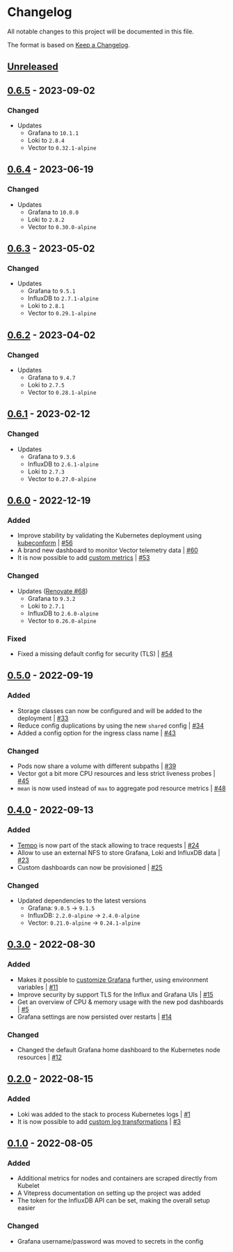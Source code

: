 # Changelog
All notable changes to this project will be documented in this file.

The format is based on [Keep a Changelog](https://keepachangelog.com/en/1.0.0/).

## [Unreleased]

## [0.6.5] - 2023-09-02
### Changed
- Updates
  - Grafana to `10.1.1`
  - Loki to `2.8.4`
  - Vector to `0.32.1-alpine`

## [0.6.4] - 2023-06-19
### Changed
- Updates
  - Grafana to `10.0.0`
  - Loki to `2.8.2`
  - Vector to `0.30.0-alpine`

## [0.6.3] - 2023-05-02
### Changed
- Updates
  - Grafana to `9.5.1`
  - InfluxDB to `2.7.1-alpine`
  - Loki to `2.8.1`
  - Vector to `0.29.1-alpine`

## [0.6.2] - 2023-04-02
### Changed
- Updates
  - Grafana to `9.4.7`
  - Loki to `2.7.5`
  - Vector to `0.28.1-alpine`

## [0.6.1] - 2023-02-12
### Changed
- Updates
  - Grafana to `9.3.6`
  - InfluxDB to `2.6.1-alpine`
  - Loki to `2.7.3`
  - Vector to `0.27.0-alpine`

## [0.6.0] - 2022-12-19
### Added
- Improve stability by validating the Kubernetes deployment using [kubeconform](https://github.com/yannh/kubeconform) | [#56](https://github.com/hendric-dev/k8s-observability/issues/56)
- A brand new dashboard to monitor Vector telemetry data | [#60](https://github.com/hendric-dev/k8s-observability/issues/60)
- It is now possible to add [custom metrics](https://hendric-dev.github.io/k8s-observability/advanced/custom-metrics.html)
| [#53](https://github.com/hendric-dev/k8s-observability/issues/53)

### Changed
- Updates ([Renovate #68](https://github.com/hendric-dev/k8s-observability/pull/68))
  - Grafana to `9.3.2`
  - Loki to `2.7.1`
  - InfluxDB to `2.6.0-alpine`
  - Vector to `0.26.0-alpine`

### Fixed
- Fixed a missing default config for security (TLS) | [#54](https://github.com/hendric-dev/k8s-observability/issues/54)

## [0.5.0] - 2022-09-19
### Added
- Storage classes can now be configured and will be added to the deployment | [#33](https://github.com/hendric-dev/k8s-observability/issues/33)
- Reduce config duplications by using the new `shared` config | [#34](https://github.com/hendric-dev/k8s-observability/issues/34)
- Added a config option for the ingress class name | [#43](https://github.com/hendric-dev/k8s-observability/issues/43)

### Changed
- Pods now share a volume with different subpaths | [#39](https://github.com/hendric-dev/k8s-observability/issues/39)
- Vector got a bit more CPU resources and less strict liveness probes | [#45](https://github.com/hendric-dev/k8s-observability/issues/45)
- `mean` is now used instead of `max` to aggregate pod resource metrics | [#48](https://github.com/hendric-dev/k8s-observability/issues/48)

## [0.4.0] - 2022-09-13
### Added
- [Tempo](https://github.com/grafana/tempo) is now part of the stack allowing to trace requests | [#24](https://github.com/hendric-dev/k8s-observability/issues/24)
- Allow to use an external NFS to store Grafana, Loki and InfluxDB data | [#23](https://github.com/hendric-dev/k8s-observability/issues/23)
- Custom dashboards can now be provisioned | [#25](https://github.com/hendric-dev/k8s-observability/issues/25)

### Changed
- Updated dependencies to the latest versions
  - Grafana: `9.0.5` -> `9.1.5`
  - InfluxDB: `2.2.0-alpine` -> `2.4.0-alpine`
  - Vector: `0.21.0-alpine` -> `0.24.1-alpine`

## [0.3.0] - 2022-08-30
### Added
- Makes it possible to [customize Grafana](https://hendric-dev.github.io/k8s-observability/configuration-reference/grafana.html#customize-grafana) further, using environment variables
| [#11](https://github.com/hendric-dev/k8s-observability/issues/11)
- Improve security by support TLS for the Influx and Grafana UIs | [#15](https://github.com/hendric-dev/k8s-observability/issues/15)
- Get an overview of CPU & memory usage with the new pod dashboards | [#5](https://github.com/hendric-dev/k8s-observability/issues/5)
- Grafana settings are now persisted over restarts | [#14](https://github.com/hendric-dev/k8s-observability/issues/14)

### Changed
- Changed the default Grafana home dashboard to the Kubernetes node resources | [#12](https://github.com/hendric-dev/k8s-observability/issues/12)

## [0.2.0] - 2022-08-15
### Added
- Loki was added to the stack to process Kubernetes logs | [#1](https://github.com/hendric-dev/k8s-observability/issues/1)
- It is now possible to add [custom log transformations](https://hendric-dev.github.io/k8s-observability/advanced/custom-log-transformations.html)
| [#3](https://github.com/hendric-dev/k8s-observability/issues/3)

## [0.1.0] - 2022-08-05
### Added
- Additional metrics for nodes and containers are scraped directly from Kubelet
- A Vitepress documentation on setting up the project was added
- The token for the InfluxDB API can be set, making the overall setup easier

### Changed
- Grafana username/password was moved to secrets in the config

[Unreleased]: https://github.com/hendric-dev/k8s-observability/compare/0.6.5...next
[0.6.5]: https://github.com/hendric-dev/k8s-observability/releases/tag/0.6.4
[0.6.4]: https://github.com/hendric-dev/k8s-observability/releases/tag/0.6.4
[0.6.3]: https://github.com/hendric-dev/k8s-observability/releases/tag/0.6.3
[0.6.2]: https://github.com/hendric-dev/k8s-observability/releases/tag/0.6.2
[0.6.1]: https://github.com/hendric-dev/k8s-observability/releases/tag/0.6.1
[0.6.0]: https://github.com/hendric-dev/k8s-observability/releases/tag/0.6.0
[0.5.0]: https://github.com/hendric-dev/k8s-observability/releases/tag/0.5.0
[0.4.0]: https://github.com/hendric-dev/k8s-observability/releases/tag/0.4.0
[0.3.0]: https://github.com/hendric-dev/k8s-observability/releases/tag/0.3.0
[0.2.0]: https://github.com/hendric-dev/k8s-observability/releases/tag/0.2.0
[0.1.0]: https://github.com/hendric-dev/k8s-observability/releases/tag/0.1.0
